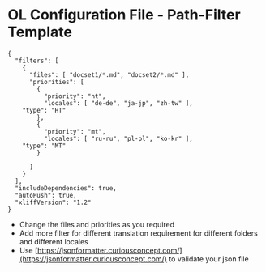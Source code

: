 # OL Configuration File - Path-Filter Template

```
{
  "filters": [
    {
      "files": [ "docset1/*.md", "docset2/*.md" ],
      "priorities": [
        {
          "priority": "ht",
          "locales": [ "de-de", "ja-jp", "zh-tw" ],
	"type": "HT"
        },
        {
          "priority": "mt",
          "locales": [ "ru-ru", "pl-pl", "ko-kr" ],
	"type": "MT"
        }

      ]
    }
  ],
  "includeDependencies": true,
  "autoPush": true,
  "xliffVersion": "1.2"
}
```

* Change the files and priorities as you required
* Add more filter for different translation requirement for different folders and different locales
* Use [https://jsonformatter.curiousconcept.com/](https://jsonformatter.curiousconcept.com/) to validate your json file
